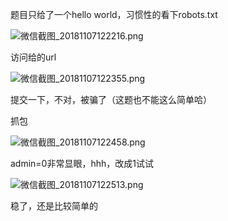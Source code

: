 题目只给了一个hello world，习惯性的看下robots.txt

![微信截图_20181107122216.png](https://i.loli.net/2018/11/07/5be269476b22e.png)

访问给的url

![微信截图_20181107122355.png](https://i.loli.net/2018/11/07/5be26947b8628.png)

提交一下，不对，被骗了（这题也不能这么简单哈）

抓包

![微信截图_20181107122458.png](https://i.loli.net/2018/11/07/5be26947b8567.png)

admin=0非常显眼，hhh，改成1试试

![微信截图_20181107122513.png](https://i.loli.net/2018/11/07/5be269480fd5a.png)

稳了，还是比较简单的